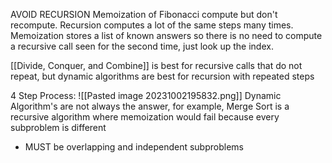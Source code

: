 AVOID RECURSION
Memoization of Fibonacci
compute but don't recompute. Recursion computes a lot of the same steps many times. Memoization stores a list of known answers so there is no need to compute a recursive call seen for the second time, just look up the index.

[[Divide, Conquer, and Combine]] is best for recursive calls that do not repeat, but dynamic algorithms are best for recursion with repeated steps

4 Step Process:
![[Pasted image 20231002195832.png]]
Dynamic Algorithm's are not always the answer, for example, Merge Sort is a recursive algorithm where memoization would fail because every subproblem is different
- MUST be overlapping and independent subproblems